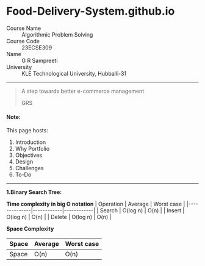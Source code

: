 # Food-Delivery-System.github.io
<dl>
<dt>Course Name</dt>
<dd>Algorithmic Problem Solving</dd>
<dt>Course Code</dt>
<dd>23ECSE309</dd>
<dt>Name</dt>
<dd>G R Sampreeti</dd>
<dt>University</dt>
<dd>KLE Technological University, Hubballi-31</dd>
</dl>

* * *

> A step towards better e-commerce management
>
> GRS

#### Note:
This page hosts:

1. Introduction
2. Why Portfolio
3. Objectives
4. Design
5. Challenges
6. To-Do



* * *
**1.Binary Search Tree:**  <br/>

**Time complexity in big O notation**
| Operation    | Average    | Worst case |
|--------------|------------|------------|
| Search       | O(log n)   | O(n)       |
| Insert       | O(log n)   | O(n)       |
| Delete       | O(log n)   | O(n)       |

**Space Complexity**

| Space        | Average    | Worst case |
|--------------|------------|------------|
| Space        | O(n)       | O(n)       |

